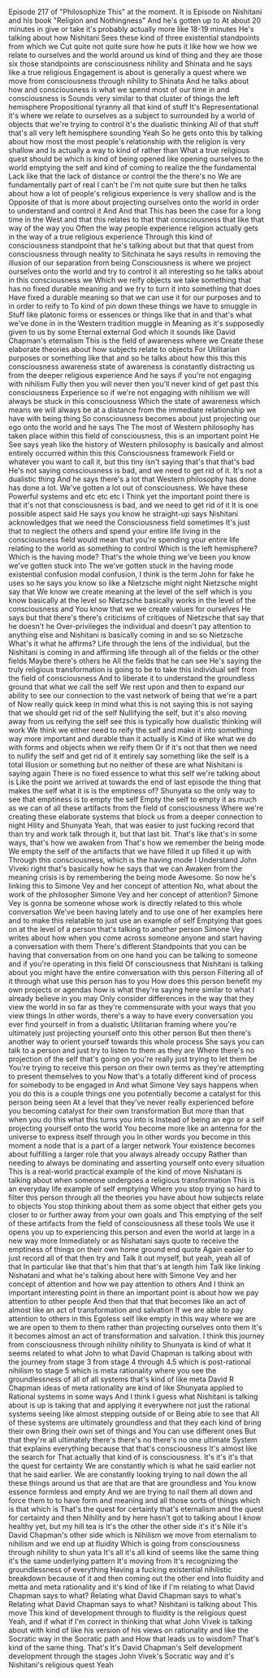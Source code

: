 ﻿Episode 217 of "Philosophize This" at the moment. It is
Episode on Nishitani and his book "Religion and Nothingness"
And he's gotten up to
At about 20 minutes in give or take it's probably actually more like 18-19 minutes
He's talking about how
Nishitani
Sees these kind of three existential standpoints
from which we
Cut quite not quite sure how he puts it like how we how we relate to ourselves and the world around us kind of thing
and they are
those six those standpoints are
consciousness
nihility and
Shinata and he says like a true religious
Engagement is about is generally a quest where we move from consciousness through nihility to
Shinata
And he talks about how and consciousness is what we spend most of our time in and consciousness is
Sounds very similar to that cluster of things the left hemisphere
Propositional tyranny all that kind of stuff
It's
Representational it's where we relate to ourselves as a subject to surrounded by a world of objects that we're trying to control
It's the dualistic thinking
All of that stuff that's all very left hemisphere sounding
Yeah
So he gets onto this by talking about how most the most people's relationship with the religion is very shallow and
Is actually a way to kind of rather than
What a true religious quest should be which is kind of being opened like opening ourselves to the world emptying the self and
kind of coming to realize the
the fundamental
Lack like that the lack of distance or control the
the there's no
We are fundamentally part of real
I can't be I'm not quite sure but then he talks about how a lot of people's religious experience is very shallow and is the
Opposite of that is more about projecting ourselves onto the world in order to understand and control it
And
And that
This has been the case for a long time in the West and that this
relates to that that consciousness
that like that way of
the way you
Often the way people experience religion actually gets in the way of a true religious experience
Through this kind of consciousness standpoint that he's talking about but that that quest from consciousness through neality to
Sitchinata he says results in removing the illusion of our separation from being
Consciousness is where we project ourselves onto the world and try to control it all interesting
so he talks about in this consciousness we
Which we reify objects we take something that has no fixed durable meaning and we try to turn it into something that does
Have fixed a durable meaning so that we can use it for our purposes
and to in order to reify to
To kind of pin down these things we have to smuggle in
Stuff like platonic forms or essences or things like that in and that's what we've done in in the Western tradition
muggle in
Meaning as it's supposedly given to us by some
Eternal external God which it sounds like David Chapman's
eternalism
This is the field of awareness where we
Create these elaborate theories about how subjects relate to objects
For
Utilitarian purposes or something like that and so he talks about how this this this consciousness
awareness state of awareness is constantly
distracting us
from
the deeper religious experience
And he says if you're not engaging with nihilism
Fully then you will never then you'll never kind of get past this
consciousness
Experience so if we're not engaging with nihilism we will always be stuck in this consciousness
Which the state of awareness which means we will always be at a distance from the immediate relationship we have with being thing
So consciousness becomes about just projecting our ego onto the world and he says
The
The most of Western philosophy has taken place within this field of consciousness, this is an important point
He
See says yeah like the history of Western philosophy is basically and almost entirely occurred within this this
Consciousness framework
Field or whatever you want to call it, but this tiny isn't saying that's that that's bad
He's not saying consciousness is bad, and we need to get rid of it. It's not a dualistic thing
And he says there's a lot that Western philosophy has done has done a lot. We've gotten a lot out of consciousness. We have these
Powerful systems and etc etc etc
I
Think yet the important point there is that it's not that consciousness is bad, and we need to get rid of it
It is one
possible aspect
said
He says you know he straight-up says
Nishitani
acknowledges that we need the
Consciousness field sometimes
It's just that to neglect the others and spend your entire life living in the consciousness field would mean that you're spending your entire life
relating to the world as something to control
Which is the left hemisphere?
Which is the having mode?
That's the whole thing we've been you know we've gotten stuck into
The we've gotten stuck in the having mode
existential
confusion modal confusion, I think is the term
John for fake he uses so he says you know so like a Nietzsche might night Nietzsche might say that
We know we create meaning at the level of the self
which is you know basically at the level so Nietzsche basically works in the level of the consciousness and
You know that we we create values for ourselves
He says but that there's there's criticisms of critiques of Nietzsche that say that he doesn't he
Over-privileges the individual and doesn't pay attention to anything else
and
Nishitani is basically coming in and so so Nietzsche
What's it what he affirms?
Life through the lens of the individual, but the Nishitani is coming in and affirming life through all of the fields or the other fields
Maybe there's others he
All the fields that he can see
He's saying the truly religious transformation is going to be to take this individual self from the field of consciousness
And to liberate it to understand the groundless ground that what we call the self
We rest upon and then to expand our ability to see our connection to the vast network of being that we're a part of
Now really quick keep in mind what this is not saying this is not saying that we should get rid of the self
Nullifying the self, but it's also moving away from us reifying the self see this is typically how dualistic thinking will work
We think we either need to reify the self and make it into something way more important and durable than it actually is
Kind of like what we do with forms and objects when we reify them
Or if it's not that then we need to nullify the self and get rid of it entirely say something like the self is a total
Illusion or something but no neither of these are what Nishitani is saying again
There is no fixed essence to what this self we're talking about is
Like the point we arrived at towards the end of last episode the thing that makes the self what it is is the emptiness of?
Shunyata so the only way to see that emptiness is to empty the self
Empty the self to empty it as much as we can of all these artifacts from the field of consciousness
Where we're creating these elaborate systems that block us from a deeper connection to night Hility and Shunyata
Yeah, that was easier to just fucking record that than try and work talk through it, but that last bit. That's like that's
in some ways, that's how we awaken from
That's how we remember the being mode
We empty the self of the artifacts that we have filled it up filled it up with
Through this consciousness, which is the having mode I
Understand John Viveki right that's basically how he says that we can
Awaken from the meaning crisis is by remembering the being mode
Awesome. So now he's linking this to Simone Vey and her concept of attention
No, what about the work of the philosopher Simone Vey and her concept of attention?
Simone Vey is gonna be someone whose work is directly related to this whole conversation
We've been having lately and to use one of her examples here and to make this relatable to just use an example of self
Emptying that goes on at the level of a person that's talking to another person
Simone Vey writes about how when you come across someone anyone and start having a conversation with them
There's different
Standpoints that you can be having that conversation from on one hand you can be talking to someone and if you're operating in this field
Of consciousness that Nishitani is talking about you might have the entire conversation with this person
Filtering all of it through what use this person has to you
How does this person benefit my own projects or agendas how is what they're saying here similar to what I already believe in you may
Only consider differences in the way that they view the world in so far as they're commensurate with your ways that you view things
In other words, there's a way to have every conversation you ever find yourself in from a dualistic
Utilitarian framing where you're ultimately just projecting yourself onto this other person
But then there's another way to orient yourself towards this whole process
She says you can talk to a person and just try to listen to them as they are
Where there's no projection of the self that's going on you're really just trying to let them be
You're trying to receive this person on their own terms as they're attempting to present themselves to you
Now that's a totally different kind of process for somebody to be engaged in
And what Simone Vey says happens when you do this is a couple things one you potentially become a catalyst for this person being seen
At a level that they've never really experienced before you becoming catalyst for their own transformation
But more than that when you do this what this turns you into is
Instead of being an ego or a self projecting yourself onto the world
You become more like an antenna for the universe to express itself through you
In other words you become in this moment a node that is a part of a larger network
Your existence becomes about fulfilling a larger role that you always already occupy
Rather than needing to always be dominating and asserting yourself onto every situation
This is a real-world practical example of the kind of move Nishatani is talking about when someone undergoes a religious transformation
This is an everyday life example of self emptying
Where you stop trying so hard to filter this person through all the theories you have about how subjects relate to objects
You stop thinking about them as some object that either gets you closer to or further away from your own goals and
This emptying of the self of these artifacts from the field of consciousness all these tools
We use it opens you up to experiencing this person and even the world at large in a new way more
Immediately or as Nishatani says quote to receive the emptiness of things on their own home ground end quote
Again easier to just record all of that then try and
Talk it out myself, but yeah, yeah all of that
In particular like that that's him that that's at length him
Talk like linking Nishatani and what he's talking about here with Simone Vey and her concept of attention and how we pay attention to others
And I think an important interesting point in there an important point is about how we pay attention to other people
And then that that that becomes like an act of
almost like an act of
transformation and salvation
If we are able to pay attention to others in this
Egoless self like empty in this way where we are we are open to them to them rather than projecting ourselves onto them
It's it becomes almost an act of transformation and salvation. I think
this journey from consciousness through nihility nihility to Shunyata is
kind of what
It seems related to what John to what David Chapman is talking about with the journey from stage 3 from stage 4
through
4.5 which is
post-rational nihilism to stage 5 which is meta rationality where you see the
groundlessness of all of all systems
that's kind of like meta David R Chapman ideas of meta rationality are kind of like
Shunyata applied to
Rational systems
in some ways
And I think I guess what Nishitani is talking about is up is taking that and applying it everywhere not just the rational systems
seeing
like almost stepping outside of or
Being able to see that
All of these systems are ultimately groundless and that they each kind of bring their own
Bring their own set of things
and
You can use different ones
But that they're all ultimately there's there's no there's no one ultimate
System that explains everything because that that's consciousness
It's almost like the search for
That actually that kind of is consciousness. It's it's it's that the quest for certainty
We are constantly which is what he said earlier not that he said earlier. We are constantly looking trying to nail down
the all these things around us that are that are that are groundless and
You know essence formless and empty
And we are trying to nail them all down and force them to to have
form and meaning and all those sorts of things which is that which is
That's the quest for certainty that's eternalism and the quest for certainty and
then
Nihility and by here hasn't got to talking about I know healthy yet, but my hill tea is
It's the other the other side it's it's Nile it's David Chapman's other side which is
Nihilism we move from eternalism to nihilism and we end up at fluidity
Which is going from consciousness through nihility to shun yata
It's all it's all kind of seems like the same thing it's the same underlying pattern
It's moving from
It's recognizing the groundlessness of everything
Having a fucking existential nihilistic breakdown because of it and then coming out the other end
Into fluidity and metta and meta rationality and it's kind of like if I'm relating to what David Chapman says to what?
Relating what David Chapman says to what's
Relating what David Chapman says to what?
Nishitani is talking about
This move
This kind of development
through to
fluidity is
the religious quest
Yeah, and if what if I'm correct in thinking that what John Vivek is talking about with kind of like his version of his
views on rationality and like the Socratic way in the Socratic path and
How that leads us to wisdom?
That's kind of the same thing. That's
It's David Chapman's
Self development development through the stages John Vivek's
Socratic way and it's Nishitani's religious quest
Yeah

